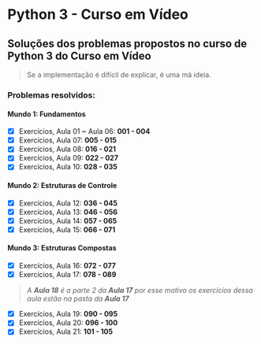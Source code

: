 # Python 3 - Curso em Vídeo

## Soluções dos problemas propostos no curso de Python 3 do Curso em Vídeo

> Se a implementação é difícil de explicar, é uma má ideia. 

### Problemas resolvidos: 

#### Mundo 1: Fundamentos

- [x] Exercícios, Aula 01 ~ Aula 06: **001 - 004**
- [x] Exercícios, Aula 07: **005 - 015**
- [x] Exercícios, Aula 08: **016 - 021**
- [x] Exercícios, Aula 09: **022 - 027**
- [x] Exercícios, Aula 10: **028 - 035**

#### Mundo 2: Estruturas de Controle

- [x] Exercícios, Aula 12: **036 - 045**
- [x] Exercícios, Aula 13: **046 - 056**
- [x] Exercícios, Aula 14: **057 - 065**
- [x] Exercícios, Aula 15: **066 - 071**

#### Mundo 3: Estruturas Compostas

- [x] Exercícios, Aula 16: **072 - 077**
- [x] Exercícios, Aula 17: **078 - 089**
> *A **Aula 18** é a parte 2 da **Aula 17** por esse motivo os exercícios dessa aula estão na pasta da **Aula 17***
- [x] Exercícios, Aula 19: **090 - 095**
- [x] Exercícios, Aula 20: **096 - 100**
- [x] Exercícios, Aula 21: **101 - 105**